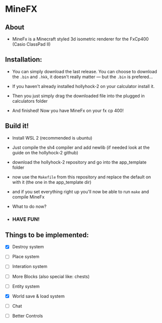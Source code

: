 # MineFX
## About
- MineFx is a Minecraft styled 3d isometric renderer for the FxCp400 (Casio ClassPad II)
  
## Installation:
- You can simply download the last release. You can choose to download the ```.bin``` and ```.hkk```, it doesn't really matter — but the ```.bin``` is prefered...

- If you haven't already installed hollyhock-2 on your calculator install it.

- Then you just simply drag the downloaded file into the plugged in calculators folder

- And finished! Now you have MineFx on your fx cp 400!
## Build it!

- Install WSL 2 (recommended is ubuntu)

- Just compile the sh4 compiler and add newlib (if needed look at the guide on the hollyhock-2 github)

- download the hollyhock-2 repository and go into the app_template folder

- now use the ```Makefile``` from this repository and replace the default on with it (the one in the app_template dir)

- and if you set everything right up you'll now be able to run ```make``` and compile MineFx

- What to do now?
- ###  HAVE FUN!

## Things to be implemented:
- [x] Destroy system
- [ ] Place system
- [ ] Interation system
- [ ] More Blocks (also special like: chests)
- [ ] Entity system
- [X] World save & load system
- [ ] Chat
- [ ] Better Controls

